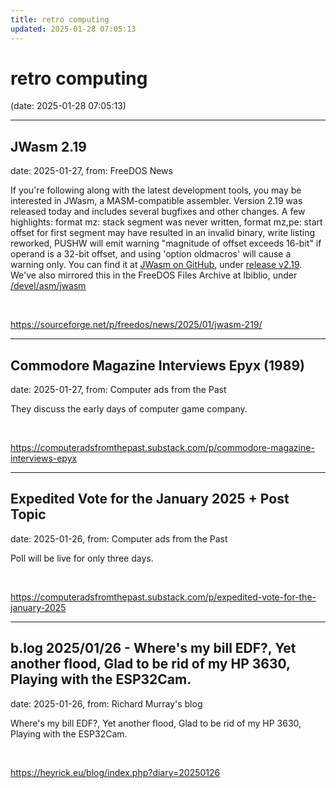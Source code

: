```yaml
---
title: retro computing
updated: 2025-01-28 07:05:13
---
```


# retro computing

(date: 2025-01-28 07:05:13)

---

## JWasm 2.19

date: 2025-01-27, from: FreeDOS News

<div class="markdown_content"><p>If you're following along with the latest development tools, you may be interested in JWasm, a MASM-compatible assembler. Version 2.19 was released today and includes several bugfixes and other changes. A few highlights: format mz: stack segment was never written, format mz,pe: start offset for first segment may have resulted in an invalid binary, write listing reworked, PUSHW will emit warning "magnitude of offset exceeds 16-bit" if operand is a 32-bit offset, and using 'option oldmacros' will cause a warning only. You can find it at <a class="" href="https://github.com/Baron-von-Riedesel/JWasm" rel="nofollow">JWasm on GitHub</a>, under <a class="" href="https://github.com/Baron-von-Riedesel/JWasm/releases/tag/v2.19" rel="nofollow">release v2.19</a>. We've also mirrored this in the FreeDOS Files Archive at Ibiblio, under <a class="" href="https://www.ibiblio.org/pub/micro/pc-stuff/freedos/files/devel/asm/jwasm/2.19/" rel="nofollow">/devel/asm/jwasm</a></p></div> 

<br> 

<https://sourceforge.net/p/freedos/news/2025/01/jwasm-219/>

---

## Commodore Magazine Interviews Epyx (1989)

date: 2025-01-27, from: Computer ads from the Past

They discuss the early days of computer game company. 

<br> 

<https://computeradsfromthepast.substack.com/p/commodore-magazine-interviews-epyx>

---

## Expedited Vote for the January 2025 + Post Topic

date: 2025-01-26, from: Computer ads from the Past

Poll will be live for only three days. 

<br> 

<https://computeradsfromthepast.substack.com/p/expedited-vote-for-the-january-2025>

---

## b.log 2025/01/26 - Where's my bill EDF?, Yet another flood, Glad to be rid of my HP 3630, Playing with the ESP32Cam.

date: 2025-01-26, from: Richard Murray's blog

Where's my bill EDF?, Yet another flood, Glad to be rid of my HP 3630, Playing with the ESP32Cam. 

<br> 

<https://heyrick.eu/blog/index.php?diary=20250126>

